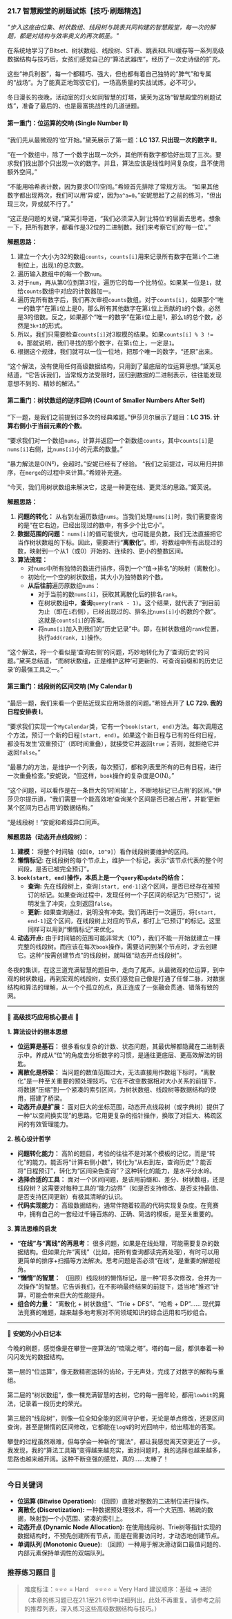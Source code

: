 ### **21.7 智慧殿堂的刷题试炼【技巧·刷题精选】**

*"步入这座由位集、树状数组、线段树与跳表共同构建的智慧殿堂，每一次的解题，都是对结构与效率奥义的再次朝圣。"*

在系统地学习了Bitset、树状数组、线段树、ST表、跳表和LRU缓存等一系列高级数据结构与技巧后，女孩们感觉自己的“算法武器库”，经历了一次史诗级的扩充。

这些“神兵利器”，每一个都精巧、强大，但也都有着自己独特的“脾气”和专属的“战场”。为了能真正地驾驭它们，一场高质量的实战试炼，必不可少。

冬日漫长的夜晚，活动室的灯火如同智慧的灯塔，黛芙为这场“智慧殿堂的刷题试炼”，准备了最后的、也是最富挑战性的几道谜题。

#### **第一重门：位运算的交响 (Single Number II)**

“我们先从最微观的‘位’开始。”黛芙展示了第一题：**LC 137. 只出现一次的数字 II**。

“在一个数组中，除了一个数字出现一次外，其他所有数字都恰好出现了三次。要求我们找出那个只出现一次的数字。并且，算法应该是线性时间复杂度，且不使用额外空间。”

“不能用哈希表计数，因为要求O(1)空间。”希娅首先排除了常规方法。
“如果其他数字都出现两次，我们可以用‘异或’，因为`a^a=0`。”安妮想起了之前的练习，“但出现三次，异或就不行了。”

“这正是问题的关键，”黛芙引导道，“我们必须深入到‘比特位’的层面去思考。想象一下，把所有数字，都看作是32位的二进制数。我们来考察它们的‘每一位’。”

**解题思路：**
1.  建立一个大小为32的数组`counts`，`counts[i]`用来记录所有数字在第`i`个二进制位上，出现`1`的总次数。
2.  遍历输入数组中的每一个数`num`。
3.  对于`num`，再从第0位到第31位，遍历它的每一个比特位。如果某一位是`1`，就给`counts`数组中对应的计数器加一。
4.  遍历完所有数字后，我们再次审视`counts`数组。对于`counts[i]`，如果那个“唯一的数字”在第`i`位上是0，那么所有其他数字在第`i`位上贡献的`1`的个数，必然是3的倍数。反之，如果那个“唯一的数字”在第`i`位上是1，那么`1`的总个数，必然是`3k+1`的形式。
5.  所以，我们只需要检查`counts[i]`对3取模的结果。如果`counts[i] % 3 != 0`，那就说明，我们寻找的那个数字，在第`i`位上，一定是`1`。
6.  根据这个规律，我们就可以一位一位地，把那个唯一的数字，“还原”出来。

“这个解法，没有使用任何高级数据结构，只用到了最底层的位运算思想。”黛芙总结道，“它告诉我们，当常规方法受限时，回归到数据的二进制表示，往往能发现意想不到的、精妙的解法。”

#### **第二重门：树状数组的逆序回响 (Count of Smaller Numbers After Self)**

“下一题，是我们之前提到过多次的经典难题。”伊莎贝尔展示了题目：**LC 315. 计算右侧小于当前元素的个数**。

“要求我们对一个数组`nums`，计算并返回一个新数组`counts`，其中`counts[i]`是`nums[i]`右侧，比`nums[i]`小的元素的数量。”

“暴力解法是O(N²)，会超时。”安妮已经有了经验。
“我们之前提过，可以用归并排序，在`merge`的过程中来计算。”希娅补充道。

“今天，我们用树状数组来解决它，这是一种更在线、更灵活的思路。”黛芙说。

**解题思路：**
1.  **问题的转化：** 从右到左遍历数组`nums`。当我们处理`nums[i]`时，我们需要查询的是“在它右边，已经出现过的数中，有多少个比它小”。
2.  **数据范围的问题：** `nums[i]`的值可能很大，也可能是负数，我们无法直接把它当作树状数组的下标。因此，需要进行“**离散化**”。即，将数组中所有出现过的数，映射到一个从1（或0）开始的、连续的、更小的整数区间。
3.  **算法流程：**
    -   对`nums`中所有独特的数进行排序，得到一个“值->排名”的映射（离散化）。
    -   初始化一个空的树状数组，其大小为独特数的个数。
    -   **从后往前**遍历原数组`nums`：
        -   对于当前的数`nums[i]`，获取其离散化后的排名`rank`。
        -   在树状数组中，**查询**`query(rank - 1)`。这个结果，就代表了“到目前为止（即在`i`右侧），已经出现过的、排名比`nums[i]`小的数的个数”。这就是`counts[i]`的答案。
        -   将`nums[i]`加入到我们的“历史记录”中。即，在树状数组的`rank`位置，执行`add(rank, 1)`操作。

“这个解法，将一个看似是‘查询右侧’的问题，巧妙地转化为了‘查询历史’的问题。”黛芙总结道，“而树状数组，正是维护这种‘可更新的、可查询前缀和的历史记录’的最强工具之一。”

#### **第三重门：线段树的区间交响 (My Calendar I)**

“最后一题，我们来看一个更贴近现实应用场景的问题。”希娅点开了 **LC 729. 我的日程安排表 I**。

“要求我们实现一个`MyCalendar`类，它有一个`book(start, end)`方法。每次调用这个方法，预订一个新的日程`[start, end)`。如果这个新日程与已有的任何日程，都没有发生‘双重预订’（即时间重叠），就接受它并返回`true`；否则，就拒绝它并返回`false`。”

“最暴力的方法，是维护一个列表，每次预订，都和列表里所有的已有日程，进行一次重叠检查。”安妮说，“但这样，`book`操作的复杂度是O(N)。”

“这个问题，可以看作是在一条巨大的‘时间轴’上，不断地标记‘已占用’的区间。”伊莎贝尔提示道，“我们需要一个能高效地‘查询某个区间是否已被占用’，并能‘更新某个区间为已占用’的数据结构。”

“是线段树！”安妮和希娅异口同声。

**解题思路（动态开点线段树）：**
1.  **建模：** 将整个时间轴（如`[0, 10^9]`）看作线段树要维护的区间。
2.  **懒惰标记:** 在线段树的每个节点上，维护一个标记，表示“该节点代表的整个时间段，是否已被完全预订”。
3.  **`book(start, end)`操作，本质上是一个`query`和`update`的结合：**
    -   **查询:** 先在线段树上，查询`[start, end-1]`这个区间，是否已经存在被预订的标记。如果查询过程中，发现任何一个子区间的标记为“已预订”，说明发生了冲突，立刻返回`false`。
    -   **更新:** 如果查询通过，说明没有冲突。我们再进行一次遍历，将`[start, end-1]`这个区间，在线段树上对应的节点，都打上“已预订”的标记。这里同样可以用到“懒惰标记”来优化。
4.  **动态开点:** 由于时间轴的范围可能非常大（10⁹），我们不能一开始就建立一棵完整的线段树。而应该在每次`book`操作，需要访问到某个节点时，才去创建它。这种“按需创建节点”的线段树，就叫做“动态开点线段树”。

冬夜的集训，在这三道充满智慧的题目中，走向了尾声。从最微观的位运算，到中观的树状数组，再到宏观的线段树，女孩们感觉自己像是打通了任督二脉，对数据结构和算法的理解，从一个个孤立的点，真正连成了一张融会贯通、错落有致的网。

---

🌸 **高级技巧应用核心要点** 🌸

**1. 算法设计的根本思想**
- **位运算是基石：** 很多看似复杂的计数、状态问题，其最优解都隐藏在二进制表示中。养成从“位”的角度去分析数字的习惯，是通往更底层、更高效解法的钥匙。
- **离散化是桥梁：** 当问题的数值范围过大，无法直接用作数组下标时，“离散化”是一种至关重要的预处理技巧。它在不改变数据相对大小关系的前提下，将数据“压缩”到一个紧凑的索引区间，为树状数组、线段树等数据结构的使用，搭建了桥梁。
- **动态开点是扩展：** 面对巨大的坐标范围，动态开点线段树（或字典树）提供了一种“以空间换实现”的思路。它用更复杂的指针操作，换取了对巨大、稀疏区间的有效管理能力。

**2. 核心设计哲学**
- **问题转化能力：** 高阶的题目，考验的往往不是对某个模板的记忆，而是“转化”的能力。能否将“计算右侧小数”，转化为“从右到左，查询历史”？能否将“日程预订”，转化为“区间染色查询”？这种转化的能力，是水平分水岭。
- **选择合适的工具：** 面对一个区间问题，是该用前缀和、差分、树状数组，还是线段树？这需要对每种工具的“能力边界”（如是否支持修改、是否支持最值、是否支持区间更新）有极其清晰的认识。
- **代码实现能力：** 高级数据结构，通常伴随着较高的代码实现复杂度。在竞赛中，拥有自己的一套经过千锤百炼的、正确、简洁的模板，是至关重要的。

**3. 算法思维的启发**
- **“在线”与“离线”的再思考：** 很多问题，如果是在线处理，可能需要复杂的数据结构。但如果允许“离线”（比如，把所有查询都读完再处理），有时可以用更简单的排序+扫描等方法解决。思考问题是否必须“在线”，是重要的解题视角。
- **“懒惰”的智慧：** （回顾）线段树的懒惰标记，是一种“将多次修改，合并为一次操作”的智慧。它告诉我们，在不影响最终结果的前提下，适当地“推迟”计算，可能会带来巨大的性能提升。
- **组合的力量：** “离散化 + 树状数组”、“Trie + DFS”、“哈希 + DP”…… 现代算法竞赛的难题，越来越多地考察对不同领域知识的综合运用和巧妙组合。

---

🎀 **安妮的小小日记本**

今晚的刷题，感觉像是在攀登一座算法的“琉璃之塔”。塔的每一层，都供奉着一种闪闪发光的数据结构。

第一层的“位运算”，像无数精密运转的齿轮，于无声处，完成了对数字的解构与重组。

第二层的“树状数组”，像一棵充满智慧的古树，它的每一圈年轮，都用`lowbit`的魔法，记录着一段历史的荣光。

第三层的“线段树”，则像一位全知全能的区间守护者，无论是单点修改，还是区间查询，甚至是懒惰的区间修改，它都能在`logN`的时光回响中，给出精准的答案。

攀登的过程虽然艰难，但每学会一种新的“魔法”，都让我感觉离天空更近了一步。我发现，我的“算法工具箱”变得越来越充实，面对问题时，我的选择也越来越多，思路也越来越开阔。这种不断变强的感觉，真的……太棒了！

---

### 今日关键词

- **位运算 (Bitwise Operation):** （回顾）直接对整数的二进制位进行操作。
- **离散化 (Discretization):** 一种数据预处理技术，将一个大范围、稀疏的数据，映射到一个小范围、紧凑的索引上。
- **动态开点 (Dynamic Node Allocation):** 在使用线段树、Trie树等指针实现的数据结构时，不预先创建所有节点，而是在需要访问时，才动态地创建节点。
- **单调队列 (Monotonic Queue):** （回顾）一种用于解决滑动窗口最值问题的、内部元素保持单调性的双端队列。

### 推荐练习题目 🧲  
> 难度标注：⭐⭐⭐ = Hard ⭐⭐⭐⭐ = Very Hard
> 建议顺序：基础 ➜ 进阶
> （本章的练习题已在21.1至21.6节中详细列出，此处不再重复。请参考之前的推荐列表，深入练习这些高级数据结构与技巧。）
